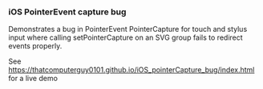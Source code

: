 ### iOS PointerEvent capture bug

Demonstrates a bug in PointerEvent PointerCapture for touch and stylus input where calling setPointerCapture on an SVG group fails to redirect events properly.

See https://thatcomputerguy0101.github.io/iOS_pointerCapture_bug/index.html for a live demo
